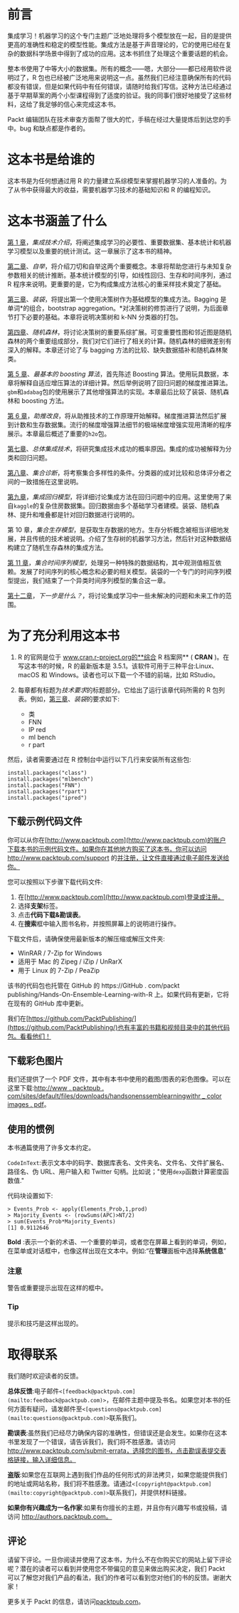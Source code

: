 

# 前言

集成学习！机器学习的这个专门主题广泛地处理将多个模型放在一起，目的是提供更高的准确性和稳定的模型性能。集成方法是基于声音理论的，它的使用已经在复杂的数据科学场景中得到了成功的应用。这本书抓住了处理这个重要话题的机会。

整本书使用了中等大小的数据集。所有的概念——嗯，大部分——都已经用软件说明过了，R 包也已经被广泛地用来说明这一点。虽然我们已经注意确保所有的代码都没有错误，但是如果代码中有任何错误，请随时给我们写信。这种方法已经通过基于早期草案的两个小型课程得到了适度的验证。我的同事们很好地接受了这些材料，这给了我足够的信心来完成这本书。

Packt 编辑团队在技术审查方面帮了很大的忙，手稿在经过大量提炼后到达您的手中。bug 和缺点都是作者的。



# 这本书是给谁的

这本书是为任何想通过用 R 的力量建立系综模型来掌握机器学习的人准备的。为了从书中获得最大的收益，需要机器学习技术的基础知识和 R 的编程知识。



# 这本书涵盖了什么

[第 1 章](part0012_split_000.html#BE6O2-2006c10fab20488594398dc4871637ee "Chapter 1. Introduction to Ensemble Techniques")，*集成技术介绍*，将阐述集成学习的必要性、重要数据集、基本统计和机器学习模型以及重要的统计测试。这一章展示了这本书的精神。

[第二章](part0018_split_000.html#H5A41-2006c10fab20488594398dc4871637ee "Chapter 2. Bootstrapping")、*自举*，将介绍刀切和自举这两个重要概念。本章将帮助您进行与未知复杂参数相关的统计推断。基本统计模型的引导，如线性回归、生存和时间序列，通过 R 程序来说明。更重要的是，它为构成集成方法核心的重采样技术奠定了基础。

[第三章](part0027_split_000.html#PNV61-2006c10fab20488594398dc4871637ee "Chapter 3. Bagging")、*装袋*，将提出第一个使用决策树作为基础模型的集成方法。Bagging 是单词*的组合，bootstrap aggregation。*对决策树的修剪进行了说明，为后面章节打下必要的基础。本章将说明决策树和 k-NN 分类器的打包。

[第四章](part0033_split_000.html#VF2I1-2006c10fab20488594398dc4871637ee "Chapter 4. Random Forests")、*随机森林*，将讨论决策树的重要系综扩展。可变重要性图和邻近图是随机森林的两个重要组成部分，我们对它们进行了相关的计算。随机森林的细微差别有深入的解释。本章还讨论了与 bagging 方法的比较、缺失数据插补和随机森林聚类。

[第 5 章](part0042_split_000.html#181NK1-2006c10fab20488594398dc4871637ee "Chapter 5. The Bare Bones Boosting Algorithms")、*最基本的 boosting 算法*，首先陈述 Boosting 算法。使用玩具数据，本章将解释自适应增压算法的详细计算。然后举例说明了回归问题的梯度推进算法。`gbm`和`adabag`包的使用展示了其他增强算法的实现。本章最后比较了装袋、随机森林和 boosting 方法。

[第 6 章](part0045_split_000.html#1AT9A1-2006c10fab20488594398dc4871637ee "Chapter 6. Boosting Refinements")，*助推改良*，将从助推技术的工作原理开始解释。梯度推进算法然后扩展到计数和生存数据集。流行的梯度增强算法细节的极端梯度增强实现用清晰的程序展示。本章最后概述了重要的`h2o`包。

[第七章](part0051_split_000.html#1GKCM1-2006c10fab20488594398dc4871637ee "Chapter 7. The General Ensemble Technique")、*总体集成技术*，将研究集成技术成功的概率原因。集成的成功被解释为分类和回归问题。

[第八章](part0057_split_000.html#1MBG21-2006c10fab20488594398dc4871637ee "Chapter 8. Ensemble Diagnostics")、*集合诊断*，将考察集合多样性的条件。分类器的成对比较和总体评分者之间的一致措施在这里说明。

[第九章](part0062_split_000.html#1R42S1-2006c10fab20488594398dc4871637ee "Chapter 9. Ensembling Regression Models")，*集成回归模型*，将详细讨论集成方法在回归问题中的应用。这里使用了来自`kaggle`的复杂住房数据集。回归数据由多个基础学习者建模。装袋、随机森林、提升和堆叠都是针对回归数据进行说明的。

第 10 章，*集合生存模型*，是获取生存数据的地方。生存分析概念被相当详细地发展，并且传统的技术被说明。介绍了生存树的机器学习方法，然后针对这种数据结构建立了随机生存森林的集成方法。

[第 11 章](part0076_split_000.html#28FAO1-2006c10fab20488594398dc4871637ee "Chapter 11. Ensembling Time Series Models")，*集合时间序列模型*，处理另一种特殊的数据结构，其中观测值相互依赖。发展了时间序列的核心概念和必要的相关模型。装袋的一个专门的时间序列模型提出，我们结束了一个异类时间序列模型的集合这一章。

[第十二章](part0079.html#2BASE2-2006c10fab20488594398dc4871637ee "Chapter 12. What's Next?")，*下一步是什么？*，将讨论集成学习中一些未解决的问题和未来工作的范围。



# 为了充分利用这本书

1.  R 的官网是位于 www.cran.r-project.org的**综合 R 档案网** ( **CRAN** )。在写这本书的时候，R 的最新版本是 3.5.1。该软件可用于三种平台:Linux、macOS 和 Windows。读者也可以下载一个不错的前端，比如 RStudio。
2.  每章都有标题为*技术要求*的标题部分。它给出了运行该章代码所需的 R 包列表。例如，[第三章](part0027_split_000.html#PNV61-2006c10fab20488594398dc4871637ee "Chapter 3. Bagging")、*装袋*的要求如下:

    *   类
    *   FNN
    *   IP red
    *   ml bench
    *   r part

然后，读者需要通过在 R 控制台中运行以下几行来安装所有这些包:

```
install.packages("class")
install.packages("mlbench")
install.packages("FNN")
install.packages("rpart")
install.packages("ipred")
```



## 下载示例代码文件

你可以从你在[http://www.packtpub.com](http://www.packtpub.com)的账户下载本书的示例代码文件。如果你在其他地方购买了这本书，你可以访问 http://www.packtpub.com/support 的[并注册，让文件直接通过电子邮件发送给你。](http://www.packtpub.com/support)

您可以按照以下步骤下载代码文件:

1.  在[http://www.packtpub.com](http://www.packtpub.com)登录或注册。
2.  选择**支架**标签。
3.  点击**代码下载&勘误表**。
4.  在**搜索**框中输入图书名称，并按照屏幕上的说明进行操作。

下载文件后，请确保使用最新版本的解压缩或解压文件夹:

*   WinRAR / 7-Zip for Windows
*   适用于 Mac 的 Zipeg / iZip / UnRarX
*   用于 Linux 的 7-Zip / PeaZip

该书的代码包也托管在 GitHub 的 https://GitHub . com/packt publishing/Hands-On-Ensemble-Learning-with-R 上。如果代码有更新，它将在现有的 GitHub 库中更新。

我们在[https://github.com/PacktPublishing/](https://github.com/PacktPublishing/)也有丰富的书籍和视频目录中的其他代码包。看看他们！



## 下载彩色图片

我们还提供了一个 PDF 文件，其中有本书中使用的截图/图表的彩色图像。可以在这里下载:[http://www . packtpub . com/sites/default/files/downloads/handsonenssemblearningwithr _ color images . pdf](http://www.packtpub.com/sites/default/files/downloads/HandsOnEnsembleLearningwithR_ColorImages.pdf)。



## 使用的惯例

本书通篇使用了许多文本约定。

`CodeInText`:表示文本中的码字、数据库表名、文件夹名、文件名、文件扩展名、路径名、伪 URL、用户输入和 Twitter 句柄。比如说；"使用`dexp`函数计算密度函数值."

代码块设置如下:

```
> Events_Prob <- apply(Elements_Prob,1,prod)
> Majority_Events <- (rowSums(APC)>NT/2)
> sum(Events_Prob*Majority_Events)
[1] 0.9112646
```

**Bold** :表示一个新的术语、一个重要的单词，或者您在屏幕上看到的单词，例如，在菜单或对话框中，也像这样出现在文本中。例如:“在**管理**面板中选择**系统信息**”

### 注意

警告或重要提示出现在这样的框中。

### Tip

提示和技巧是这样出现的。



# 取得联系

我们随时欢迎读者的反馈。

**总体反馈**:电子邮件`<[feedback@packtpub.com](mailto:feedback@packtpub.com)>`，在邮件主题中提及书名。如果您对本书的任何方面有疑问，请发邮件至`<[questions@packtpub.com](mailto:questions@packtpub.com)>`联系我们。

**勘误表**:虽然我们已经尽力确保内容的准确性，但错误还是会发生。如果你在这本书里发现了一个错误，请告诉我们，我们将不胜感激。请访问 http://www.packtpub.com/submit-errata，选择您的图书，点击勘误表提交表格链接，输入详细信息。

**盗版**:如果您在互联网上遇到我们作品的任何形式的非法拷贝，如果您能提供我们的地址或网站名称，我们将不胜感激。请通过`<[copyright@packtpub.com](mailto:copyright@packtpub.com)>`联系我们，并提供材料链接。

**如果你有兴趣成为一名作家**:如果有你擅长的主题，并且你有兴趣写书或投稿，请访问 http://authors.packtpub.com。



## 评论

请留下评论。一旦你阅读并使用了这本书，为什么不在你购买它的网站上留下评论呢？潜在的读者可以看到并使用您不带偏见的意见来做出购买决定，我们 Packt 可以了解您对我们产品的看法，我们的作者可以看到您对他们的书的反馈。谢谢大家！

更多关于 Packt 的信息，请访问[packtpub.com](http://packtpub.com)。